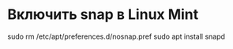 # Включить snap в Linux Mint

  sudo rm /etc/apt/preferences.d/nosnap.pref
  sudo apt install snapd
